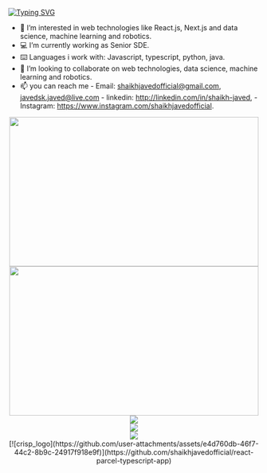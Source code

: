 
[![Typing SVG](https://readme-typing-svg.herokuapp.com/?lines=Greetings,+I+am+Shaikh+Javed;Feel+Free+to+Explore&center=true&vCenter=true&width=1200&height=100&size=50&color=fcf2b6&background=040940)](https://git.io/typing-svg)
     
- 👀 I’m interested in web technologies like React.js, Next.js and data science, machine learning and robotics.
- 💻 I’m currently working as Senior SDE.
- ⌨️ Languages i work with:
     Javascript, typescript, python, java.
- 💞️ I’m looking to collaborate on web technologies, data science, machine learning and robotics.
- 📫 you can reach me
                    - Email: shaikhjavedofficial@gmail.com, javedsk.javed@live.com
                    - linkedin: http://linkedin.com/in/shaikh-javed,
                    - Instagram: https://www.instagram.com/shaikhjavedofficial.


<div align="center">
     <a href="https://github.com/shaikhjavedofficial/github-readme-stats">
          <img src="https://github-readme-stats.vercel.app/api?username=shaikhjavedofficial&count_private=true&show_icons=true&theme=tokyonight" width="500" height="300"/>
     </a>
     <a href="https://github.com/shaikhjavedofficial/github-readme-stats">
          <img width="500" height="300" src="https://github-readme-stats.vercel.app/api/top-langs/?username=shaikhjavedofficial&langs_count=20" />
     </a>
</div>

<div align="center">
     <a>
          <img src="https://spotify-github-profile.vercel.app/api/view.svg?uid=gds2de9w7uesboqft4bqe86te&redirect=true][https://spotify-github-profile.vercel.app/api/view.svg?uid=gds2de9w7uesboqft4bqe86te&cover_image=true&theme=default&bar_color=170068&bar_color_cover=false" />
     </a>
</div>

<div align="center">
     <a href="https://stackoverflow.com/users/19238586/shaikh-javed">
          <img src="https://stackoverflow-badge.herokuapp.com/api/StackOverflowBadge/19238586" />
     </a>
</div>
<div align="center">
     <img src="https://komarev.com/ghpvc/?username=shaikhjavedofficial" />
</div>
<div align="center">
     [![crisp_logo](https://github.com/user-attachments/assets/e4d760db-46f7-44c2-8b9c-24917f918e9f)](https://github.com/shaikhjavedofficial/react-parcel-typescript-app)

</div>

<!---
shaikhjavedofficial/shaikhjavedofficial is a ✨ special ✨ repository because its `README.md` (this file) appears on your GitHub profile.
You can click the Preview link to take a look at your changes.
--->
